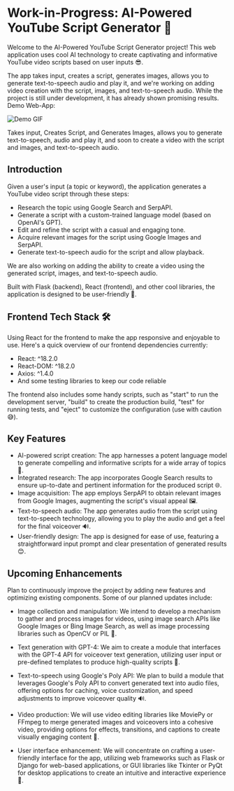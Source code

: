 # Work-in-Progress: AI-Powered YouTube Script Generator 🚧

Welcome to the AI-Powered YouTube Script Generator project! This web application uses cool AI technology to create captivating and informative YouTube video scripts based on user inputs 😎.

The app takes input, creates a script, generates images, allows you to generate text-to-speech audio and play it, and we're working on adding video creation with the script, images, and text-to-speech audio. While the project is still under development, it has already shown promising results.
Demo Web-App:

![Demo GIF](https://media.giphy.com/media/v1.Y2lkPTc5MGI3NjExMTRiYjM2NzUzZDUxODg3NWZjNzJmNmFjZTgwMzViMTZiMjMxYzAwNSZlcD12MV9pbnRlcm5hbF9naWZzX2dpZklkJmN0PWc/WGXSVm4WdEYsqLGjb8/giphy.gif)

Takes input, Creates Script, and Generates Images, allows you to generate text-to-speech, audio and play it, and soon to create a video with the script and images, and text-to-speech audio.

## Introduction

Given a user's input (a topic or keyword), the application generates a YouTube video script through these steps:

- Research the topic using Google Search and SerpAPI.
- Generate a script with a custom-trained language model (based on OpenAI's GPT).
- Edit and refine the script with a casual and engaging tone.
- Acquire relevant images for the script using Google Images and SerpAPI.
- Generate text-to-speech audio for the script and allow playback.

We are also working on adding the ability to create a video using the generated script, images, and text-to-speech audio.

Built with Flask (backend), React (frontend), and other cool libraries, the application is designed to be user-friendly 🎉.

## Frontend Tech Stack 🛠

Using React for the frontend to make the app responsive and enjoyable to use. Here's a quick overview of our frontend dependencies currently:

- React: ^18.2.0
- React-DOM: ^18.2.0
- Axios: ^1.4.0
- And some testing libraries to keep our code reliable

The frontend also includes some handy scripts, such as "start" to run the development server, "build" to create the production build, "test" for running tests, and "eject" to customize the configuration (use with caution 😅).

## Key Features

- AI-powered script creation: The app harnesses a potent language model to generate compelling and informative scripts for a wide array of topics 🧠.
- Integrated research: The app incorporates Google Search results to ensure up-to-date and pertinent information for the produced script 🌐.
- Image acquisition: The app employs SerpAPI to obtain relevant images from Google Images, augmenting the script's visual appeal 🖼.
- Text-to-speech audio: The app generates audio from the script using text-to-speech technology, allowing you to play the audio and get a feel for the final voiceover 🔊.
- User-friendly design: The app is designed for ease of use, featuring a straightforward input prompt and clear presentation of generated results 😊.

## Upcoming Enhancements

Plan to continuously improve the project by adding new features and optimizing existing components. Some of our planned updates include:

- Image collection and manipulation: We intend to develop a mechanism to gather and process images for videos, using image search APIs like Google Images or Bing Image Search, as well as image processing libraries such as OpenCV or PIL 📸.

- Text generation with GPT-4: We aim to create a module that interfaces with the GPT-4 API for voiceover text generation, utilizing user input or pre-defined templates to produce high-quality scripts 📝.

- Text-to-speech using Google's Poly API: We plan to build a module that leverages Google's Poly API to convert generated text into audio files, offering options for caching, voice customization, and speed adjustments to improve voiceover quality 🔊.

- Video production: We will use video editing libraries like MoviePy or FFmpeg to merge generated images and voiceovers into a cohesive video, providing options for effects, transitions, and captions to create visually engaging content 🎥.

- User interface enhancement: We will concentrate on crafting a user-friendly interface for the app, utilizing web frameworks such as Flask or Django for web-based applications, or GUI libraries like Tkinter or PyQt for desktop applications to create an intuitive and interactive experience 🌟.
